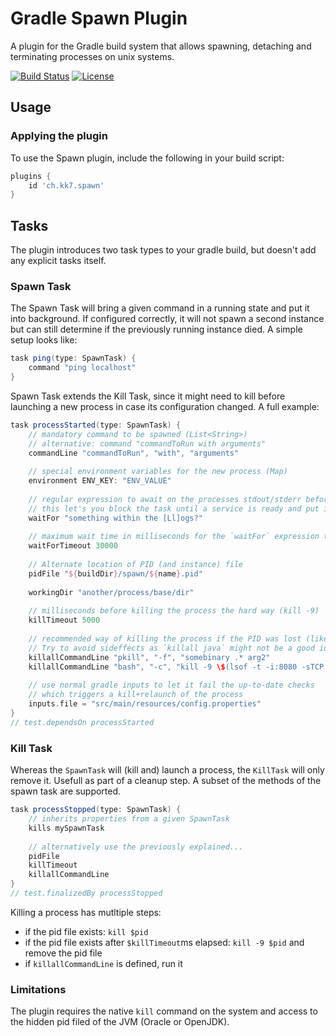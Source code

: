 # Gradle Spawn Plugin
A plugin for the Gradle build system that allows spawning, detaching and terminating processes on unix systems.

[![Build Status](https://travis-ci.org/keykey7/gradle-spawn.svg?branch=master)](https://travis-ci.org/keykey7/gradle-spawn)
[![License](https://img.shields.io/badge/License-Apache%202.0-yellowgreen.svg)](LICENSE)

## Usage

### Applying the plugin
To use the Spawn plugin, include the following in your build script:
```groovy
plugins {
    id 'ch.kk7.spawn'
}
```

## Tasks
The plugin introduces two task types to your gradle build, but doesn't add any explicit tasks itself.

### Spawn Task
The Spawn Task will bring a given command in a running state and put it into background. 
If configured correctly, it will not spawn a second instance but can still determine if the previously running instance died. 
A simple setup looks like:
```groovy
task ping(type: SpawnTask) {
    command "ping localhost"
}
```

Spawn Task extends the Kill Task, since it might need to kill before launching a new process in case its configuration changed.
A full example:

```groovy
task processStarted(type: SpawnTask) {
    // mandatory command to be spawned (List<String>)
    // alternative: command "commandToRun with arguments"
    commandLine "commandToRun", "with", "arguments"
    
    // special environment variables for the new process (Map)
    environment ENV_KEY: "ENV_VALUE"
    
    // regular expression to await on the processes stdout/stderr before assuming it is successfully started
    // this let's you block the task until a service is ready and put it in background at this point
    waitFor "something within the [Ll]ogs?"
    
    // maximum wait time in milliseconds for the `waitFor` expression to match
    waitForTimeout 30000
    
    // Alternate location of PID (and instance) file
    pidFile "${buildDir}/spawn/${name}.pid"
    
    workingDir "another/process/base/dir"
    
    // milliseconds before killing the process the hard way (kill -9)
    killTimeout 5000
    
    // recommended way of killing the process if the PID was lost (like `killall` or `pkill`). 
    // Try to avoid sideffects as `killall java` might not be a good idea.
    killallCommandLine "pkill", "-f", "somebinary .* arg2"
    killallCommandLine "bash", "-c", "kill -9 \$(lsof -t -i:8080 -sTCP:LISTEN)"
    
    // use normal gradle inputs to let it fail the up-to-date checks
    // which triggers a kill+relaunch of the process
    inputs.file = "src/main/resources/config.properties"
}
// test.dependsOn processStarted
```

### Kill Task
Whereas the `SpawnTask` will (kill and) launch a process, the `KillTask` will only remove it.
Usefull as part of a cleanup step. A subset of the methods of the spawn task are supported.
```groovy
task processStopped(type: SpawnTask) {
    // inherits properties from a given SpawnTask
    kills mySpawnTask
    
    // alternatively use the previously explained...
    pidFile
    killTimeout
    killallCommandLine
}
// test.finalizedBy processStopped
```

Killing a process has mutltiple steps:
 * if the pid file exists: `kill $pid`
 * if the pid file exists after `$killTimeout`ms elapsed: `kill -9 $pid` and remove the pid file
 * if `killallCommandLine` is defined, run it

### Limitations
The plugin requires the native `kill` command on the system and access to the hidden pid filed of the JVM (Oracle or OpenJDK).
